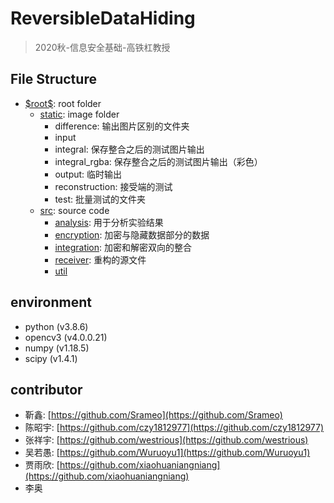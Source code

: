 # ReversibleDataHiding
> 2020秋-信息安全基础-高铁杠教授

## File Structure
- [\$root\$](./README.md): root folder
  - [static](./static/README.md): image folder
    - difference: 输出图片区别的文件夹
    - input
    - integral: 保存整合之后的测试图片输出
    - integral_rgba: 保存整合之后的测试图片输出（彩色）
    - output: 临时输出
    - reconstruction: 接受端的测试
    - test: 批量测试的文件夹
  - [src](./src/README.md): source code
    - [analysis](./src/analysis/README.md): 用于分析实验结果
    - [encryption](./src/encryption/README.md): 加密与隐藏数据部分的数据
    - [integration](./src/integration/README.md): 加密和解密双向的整合
    - [receiver](./src/receiver/README.md): 重构的源文件
    - [util](./src/util/)

## environment

- python  (v3.8.6)
- opencv3  (v4.0.0.21)
- numpy  (v1.18.5)
- scipy  (v1.4.1)

## contributor

- 靳鑫: [https://github.com/Srameo](https://github.com/Srameo)
- 陈昭宇: [https://github.com/czy1812977](https://github.com/czy1812977)
- 张祥宇: [https://github.com/westrious](https://github.com/westrious)
- 吴若愚: [https://github.com/Wuruoyu1](https://github.com/Wuruoyu1)
- 贾雨欣: [https://github.com/xiaohuaniangniang](https://github.com/xiaohuaniangniang)
- 李奥
